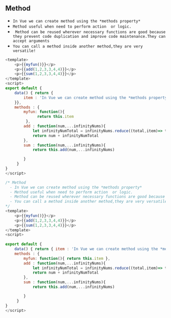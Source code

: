 ## Method

- `In Vue we can create method using the *methods property*`
- `Method useful when need to perform action  or logic.`
- ` Method can be reused wherever necessary functions are good because they prevent code duplication and improve code maintenance.They can accept arguments`
- `You can call a method inside another method,they are very versatile!`

```js
<template>
	<p>{{myfun()}}</p>
	<p>{{add(1,2,3,3,4,4)}}</p>
	<p>{{sum(1,2,3,3,4,4)}}</p>
</template>
<script>
export default {
	data() { return {
		item : 'In Vue we can create method using the *methods property*'
	}},
	methods : {
        myfun: function(){
              return this.item
         },
		add : function(num,...infinityNums){
			let infinityNumTotal = infinityNums.reduce((total,item)=> total + item)
			return num + infinityNumTotal	
		},
        sum : function(num,...infinityNums){
			return this.add(num,...infinityNums)

        }
     }
}
</script>
```



```js
/* Method
  - In Vue we can create method using the *methods property*
  - Method useful when need to perform action  or logic.
  - Method can be reused wherever necessary functions are good because they prevent code duplication and improve       code maintenance.They can accept arguments.
  - You can call a method inside another method,they are very versatile!
*/
<template>
	<p>{{myfun()}}</p>
	<p>{{add(1,2,3,3,4,4)}}</p>
	<p>{{sum(1,2,3,3,4,4)}}</p>
</template>
<script>
        
export default {
	data() { return { item : 'In Vue we can create method using the *methods property*' } },
	methods : {
        myfun: function(){ return this.item },
		add : function(num,...infinityNums){
			let infinityNumTotal = infinityNums.reduce((total,item)=> total + item)
			return num + infinityNumTotal	
		},
        sum : function(num,...infinityNums){
			return this.add(num,...infinityNums)

        }
     }
}
</script>
```

